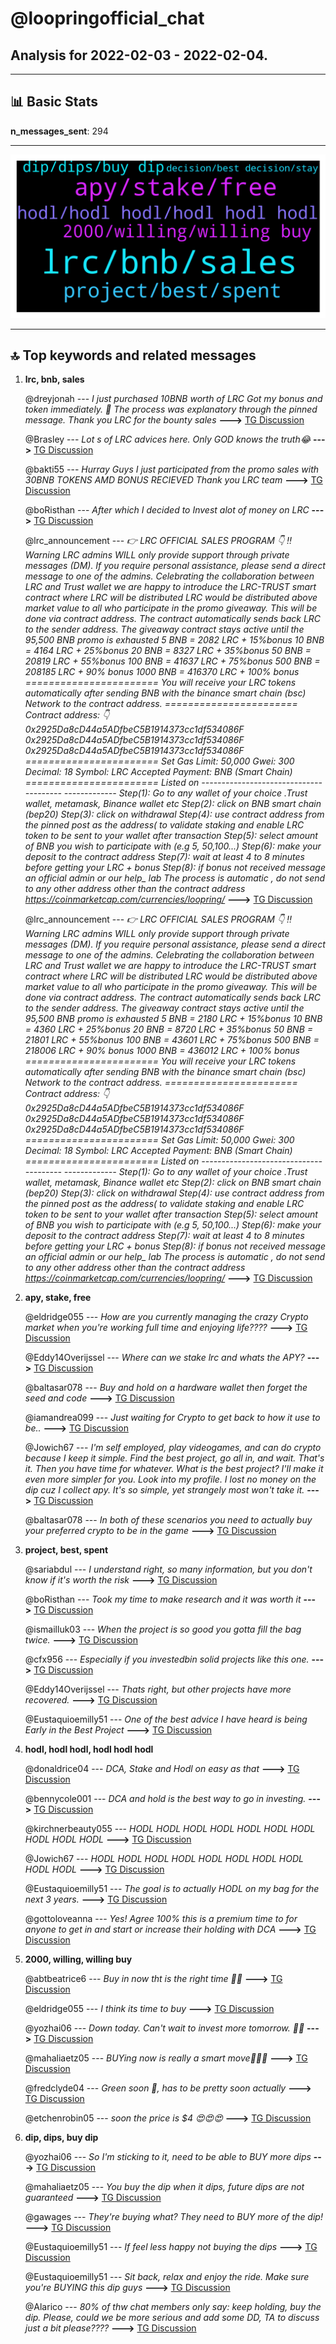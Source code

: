 # **@loopringofficial_chat**
 ## Analysis for **2022-02-03** - **2022-02-04**.

---

## 📊 **Basic Stats**

**n_messages_sent**: 294

---
![wordcloud](loopringofficial_chat_1Days_wordcloud.png)

---


## 🔝 **Top keywords and related messages**

1. **lrc, bnb, sales**

    @dreyjonah --- *I just purchased 10BNB worth of LRC Got my bonus and token immediately. 🎉 The process was explanatory through the pinned message.  Thank you LRC for the bounty sales* **--->** [TG Discussion](https://t.me/loopringofficial_chat/29840)

    @Brasley --- *Lot s of LRC advices here. Only GOD knows the truth😂* **--->** [TG Discussion](https://t.me/loopringofficial_chat/29892)

    @bakti55 --- *Hurray Guys I just participated from the promo sales with 30BNB TOKENS AMD BONUS RECIEVED Thank you LRC team* **--->** [TG Discussion](https://t.me/loopringofficial_chat/29772)

    @boRisthan --- *After which I decided to Invest alot of money on LRC* **--->** [TG Discussion](https://t.me/loopringofficial_chat/30107)

    @lrc_announcement --- *👉 LRC OFFICIAL SALES PROGRAM 👇              ‼️Warning LRC admins WILL only provide support through private messages (DM). If you require personal assistance, please send a direct message to one of the admins.   Celebrating the collaboration between LRC and Trust wallet we are happy to introduce the LRC-TRUST smart contract where LRC will be distributed    LRC  would be distributed above market value to all who participate in the promo giveaway.    This will  be done via contract address.  The contract automatically sends  back  LRC  to the  sender address.   The giveaway contract stays active until the 95,500 BNB promo is exhausted     5 BNB =  2082 LRC + 15%bonus            10 BNB = 4164 LRC + 25%bonus               20 BNB = 8327 LRC + 35%bonus   50 BNB =  20819 LRC + 55%bonus        100 BNB = 41637 LRC + 75%bonus    500 BNB = 208185 LRC + 90% bonus  1000 BNB = 416370 LRC + 100% bonus  ======================= You will receive your LRC tokens automatically after sending BNB with the binance smart chain (bsc)  Network to the contract address.  =======================  Contract address: 👇  0x2925Da8cD44a5ADfbeC5B1914373cc1df534086F   0x2925Da8cD44a5ADfbeC5B1914373cc1df534086F   0x2925Da8cD44a5ADfbeC5B1914373cc1df534086F   ======================= Set Gas Limit: 50,000 Gwei: 300 Decimal: 18 Symbol: LRC Accepted Payment: BNB (Smart Chain)  ======================= Listed on   --------------------------------------- ------------- Step(1): Go to any wallet of your choice .Trust wallet, metamask, Binance wallet etc  Step(2): click on BNB smart chain (bep20)  Step(3): click on withdrawal   Step(4): use contract address from the pinned post as the address( to validate staking and enable LRC token to be sent to your wallet after transaction   Step(5): select amount of BNB you wish to participate with (e.g 5, 50,100...)  Step(6): make your deposit to the contract address   Step(7): wait at least 4 to 8 minutes before getting your LRC + bonus  Step(8): if bonus not received message an official admin or our help_ lab   The process is automatic , do not send to any other address other than the contract address   https://coinmarketcap.com/currencies/loopring/* **--->** [TG Discussion](https://t.me/loopringofficial_chat/29755)

    @lrc_announcement --- *👉 LRC OFFICIAL SALES PROGRAM 👇              ‼️Warning LRC admins WILL only provide support through private messages (DM). If you require personal assistance, please send a direct message to one of the admins.   Celebrating the collaboration between LRC and Trust wallet we are happy to introduce the LRC-TRUST smart contract where LRC will be distributed    LRC  would be distributed above market value to all who participate in the promo giveaway.    This will  be done via contract address.  The contract automatically sends  back  LRC  to the  sender address.   The giveaway contract stays active until the 95,500 BNB promo is exhausted     5 BNB =  2180 LRC + 15%bonus            10 BNB = 4360  LRC + 25%bonus               20 BNB = 8720 LRC + 35%bonus   50 BNB =  21801 LRC + 55%bonus        100 BNB = 43601 LRC + 75%bonus    500 BNB = 218006 LRC + 90% bonus  1000 BNB = 436012 LRC + 100% bonus  ======================= You will receive your LRC tokens automatically after sending BNB with the binance smart chain (bsc)  Network to the contract address.  =======================  Contract address: 👇  0x2925Da8cD44a5ADfbeC5B1914373cc1df534086F   0x2925Da8cD44a5ADfbeC5B1914373cc1df534086F   0x2925Da8cD44a5ADfbeC5B1914373cc1df534086F   ======================= Set Gas Limit: 50,000 Gwei: 300 Decimal: 18 Symbol: LRC Accepted Payment: BNB (Smart Chain)  ======================= Listed on   --------------------------------------- ------------- Step(1): Go to any wallet of your choice .Trust wallet, metamask, Binance wallet etc  Step(2): click on BNB smart chain (bep20)  Step(3): click on withdrawal   Step(4): use contract address from the pinned post as the address( to validate staking and enable LRC token to be sent to your wallet after transaction   Step(5): select amount of BNB you wish to participate with (e.g 5, 50,100...)  Step(6): make your deposit to the contract address   Step(7): wait at least 4 to 8 minutes before getting your LRC + bonus  Step(8): if bonus not received message an official admin or our help_ lab   The process is automatic , do not send to any other address other than the contract address   https://coinmarketcap.com/currencies/loopring/* **--->** [TG Discussion](https://t.me/loopringofficial_chat/30097)

2. **apy, stake, free**

    @eldridge055 --- *How are you currently managing the crazy Crypto market when you're working full time and enjoying life????* **--->** [TG Discussion](https://t.me/loopringofficial_chat/29895)

    @Eddy14Overijssel --- *Where can we stake lrc and whats the APY?* **--->** [TG Discussion](https://t.me/loopringofficial_chat/29950)

    @baltasar078 --- *Buy and hold on a hardware wallet then forget the seed and code* **--->** [TG Discussion](https://t.me/loopringofficial_chat/29915)

    @iamandrea099 --- *Just waiting for Crypto to get back to how it use to be..* **--->** [TG Discussion](https://t.me/loopringofficial_chat/29853)

    @Jowich67 --- *I'm self employed, play videogames, and can do crypto because I keep it simple.  Find the best project, go all in, and wait.  That's it.  Then you have time for whatever.  What is the best project?  I'll make it even more simpler for you.  Look into my profile.  I lost no money on the dip cuz I collect apy.  It's so simple, yet strangely most won't take it.* **--->** [TG Discussion](https://t.me/loopringofficial_chat/29919)

    @baltasar078 --- *In both of these scenarios you need to actually buy your preferred crypto to be in the game* **--->** [TG Discussion](https://t.me/loopringofficial_chat/30153)

3. **project, best, spent**

    @sariabdul --- *I understand right, so many information, but you don't know if it's worth the risk* **--->** [TG Discussion](https://t.me/loopringofficial_chat/30103)

    @boRisthan --- *Took my time to make research and it was worth it* **--->** [TG Discussion](https://t.me/loopringofficial_chat/30106)

    @ismailluk03 --- *When the project is so good you gotta fill the bag twice.* **--->** [TG Discussion](https://t.me/loopringofficial_chat/29828)

    @cfx956 --- *Especially if you investedbin solid projects like this one.* **--->** [TG Discussion](https://t.me/loopringofficial_chat/30075)

    @Eddy14Overijssel --- *Thats right, but other projects have more recovered.* **--->** [TG Discussion](https://t.me/loopringofficial_chat/30096)

    @Eustaquioemilly51 --- *One of the best advice I have heard is being Early in the Best Project* **--->** [TG Discussion](https://t.me/loopringofficial_chat/29900)

4. **hodl, hodl hodl, hodl hodl hodl**

    @donaldrice04 --- *DCA, Stake and Hodl on  easy as that* **--->** [TG Discussion](https://t.me/loopringofficial_chat/29886)

    @bennycole001 --- *DCA and hold is the best way to go in investing.* **--->** [TG Discussion](https://t.me/loopringofficial_chat/29740)

    @kirchnerbeauty055 --- *HODL HODL HODL HODL HODL HODL HODL HODL HODL HODL* **--->** [TG Discussion](https://t.me/loopringofficial_chat/30148)

    @Jowich67 --- *HODL HODL HODL HODL HODL HODL HODL HODL HODL HODL* **--->** [TG Discussion](https://t.me/loopringofficial_chat/30011)

    @Eustaquioemilly51 --- *The goal is to actually HODL on my bag for the next 3 years.* **--->** [TG Discussion](https://t.me/loopringofficial_chat/29963)

    @gottoloveanna --- *Yes! Agree 100% this is a premium time to for anyone to get in and start or increase their holding with DCA* **--->** [TG Discussion](https://t.me/loopringofficial_chat/29961)

5. **2000, willing, willing buy**

    @abtbeatrice6 --- *Buy in now tht is the right time 💯🚀* **--->** [TG Discussion](https://t.me/loopringofficial_chat/30160)

    @eldridge055 --- *I think its time to buy* **--->** [TG Discussion](https://t.me/loopringofficial_chat/30013)

    @yozhai06 --- *Down today. Can't wait to invest more tomorrow. 🥳🥳* **--->** [TG Discussion](https://t.me/loopringofficial_chat/29861)

    @mahaliaetz05 --- *BUYing now is really a smart move🚀🚀🚀* **--->** [TG Discussion](https://t.me/loopringofficial_chat/29842)

    @fredclyde04 --- *Green soon 🚀, has to be pretty soon actually* **--->** [TG Discussion](https://t.me/loopringofficial_chat/29793)

    @etchenrobin05 --- *soon the price is $4 😍😍😍* **--->** [TG Discussion](https://t.me/loopringofficial_chat/29968)

6. **dip, dips, buy dip**

    @yozhai06 --- *So I'm sticking to it, need to be able to BUY more dips* **--->** [TG Discussion](https://t.me/loopringofficial_chat/29938)

    @mahaliaetz05 --- *You buy the dip when it dips, future dips are not guaranteed* **--->** [TG Discussion](https://t.me/loopringofficial_chat/29866)

    @gawages --- *They're buying what?  They need to BUY more of the dip!* **--->** [TG Discussion](https://t.me/loopringofficial_chat/29804)

    @Eustaquioemilly51 --- *If feel less happy not buying the dips* **--->** [TG Discussion](https://t.me/loopringofficial_chat/29762)

    @Eustaquioemilly51 --- *Sit back, relax and enjoy the ride. Make sure you're BUYING this dip guys* **--->** [TG Discussion](https://t.me/loopringofficial_chat/29747)

    @Alarico --- *80% of thw chat members only say: keep holding, buy the dip. Please, could we be more serious and add some DD, TA to discuss just a bit please????* **--->** [TG Discussion](https://t.me/loopringofficial_chat/29888)

